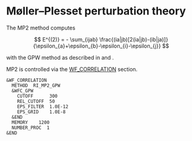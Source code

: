 # Møller–Plesset perturbation theory

The MP2 method computes

$$
E^{(2)} = - \sum_{ijab} \frac{(ia|jb)[2(ia|jb)-(ib|ja)]}{\epsilon_{a}+\epsilon_{b}-\epsilon_{i}-\epsilon_{j}}
$$

with the GPW method as described in [](#DelBen2013) and [](#DelBen2012).

MP2 is controlled via the [WF_CORRELATION](#CP2K_INPUT.ATOM.METHOD.XC.WF_CORRELATION) section.

```none
&WF_CORRELATION
  METHOD  RI_MP2_GPW
  &WFC_GPW
    CUTOFF      300
    REL_CUTOFF  50
    EPS_FILTER  1.0E-12
    EPS_GRID    1.0E-8
  &END
  MEMORY    1200
  NUMBER_PROC  1
&END
```
